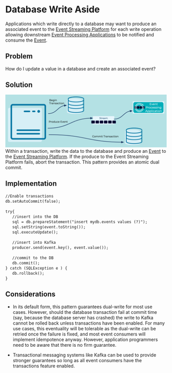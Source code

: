 # Database Write Aside
Applications which write directly to a database may want to produce an associated event to the [Event Streaming Platform](../event-stream/event-streaming-platform.md) for each write operation allowing downstream [Event Processing Applications](../event-processing/event-processing-application.md) to be notified and consume the [Event](../event/event.md).

## Problem
How do I update a value in a database and create an associated event?

## Solution
![database-write-aside](../img/database-write-aside.png)
Within a transaction, write the data to the database and produce an [Event](../event/event.md) to the [Event Streaming Platform](../event-stream/event-streaming-platform.md). If the produce to the Event Streaming Platform fails, abort the transaction. This pattern provides an atomic dual commit. 

## Implementation
```
//Enable transactions
db.setAutoCommit(false);

try{
   //insert into the DB
   sql = db.prepareStatement("insert mydb.events values (?)");
   sql.setString(event.toString());
   sql.executeUpdate();

   //insert into Kafka
   producer.send(event.key(), event.value());

   //commit to the DB
   db.commit();
} catch (SQLException e ) {
   db.rollback();
}
```

## Considerations
* In its default form, this pattern guarantees dual-write for most use cases. However, should the database transaction fail at commit time (say, because the database server has crashed) the write to Kafka cannot be rolled back unless transactions have been enabled. For many use cases, this eventuality will be tolerable as the dual-write can be retried once the failure is fixed, and most event consumers will implement idempotence anyway. However, application programmers need to be aware that there is no firm guarantee. 

* Transactional messaging systems like Kafka can be used to provide stronger guarantees so long as all event consumers have the transactions feature enabled. 

